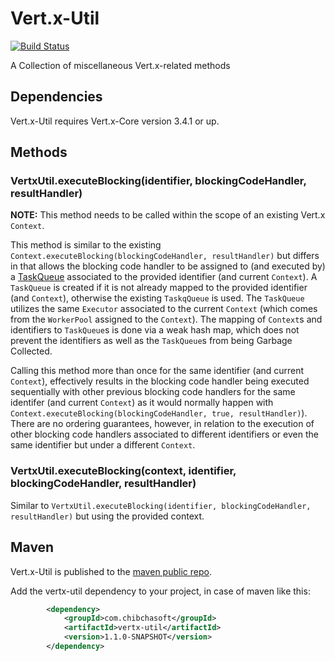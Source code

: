 # Vert.x-Util

[![Build Status](https://travis-ci.org/juanavelez/vertx-util.svg?branch=master)](https://travis-ci.org/juanavelez/vertx-util)

A Collection of miscellaneous Vert.x-related methods

## Dependencies

Vert.x-Util requires Vert.x-Core version 3.4.1 or up.

## Methods

### VertxUtil.executeBlocking(identifier, blockingCodeHandler, resultHandler)

**NOTE:** This method needs to be called within the scope of an existing Vert.x `Context`.

This method is similar to the existing `Context.executeBlocking(blockingCodeHandler, resultHandler)` but differs in that allows the blocking code handler to be assigned to (and executed by) a <a href="https://github.com/eclipse/vert.x/blob/master/src/main/java/io/vertx/core/impl/TaskQueue.java">TaskQueue</a> associated to the provided identifier (and current `Context`). A `TaskQueue` is created if it is not already mapped to the provided identifier (and `Context`), otherwise the existing `TaskqQueue` is used. The `TaskQueue` utilizes the same `Executor` associated to the current `Context` (which comes from the `WorkerPool` assigned to the `Context`). The mapping of `Context`s and identifiers to `TaskQueue`s is done via a weak hash map, which does not prevent the identifiers as well as the `TaskQueue`s from being Garbage Collected.

Calling this method more than once for the same identifier (and current `Context`), effectively results in the blocking code handler being executed sequentially with other previous blocking code handlers for the same identifer (and current `Context`) as it would normally happen with `Context.executeBlocking(blockingCodeHandler, true, resultHandler)`). There are no ordering guarantees, however, in relation to the execution of other blocking code handlers associated to different identifiers or even the same identifier but under a different `Context`.

### VertxUtil.executeBlocking(context, identifier, blockingCodeHandler, resultHandler)

Similar to `VertxUtil.executeBlocking(identifier, blockingCodeHandler, resultHandler)` but using the provided context.

## Maven ##

Vert.x-Util is published to the [maven public repo](http://search.maven.org/#search%7Cgav%7C1%7Cg%3A%22com.chibchasoft%22%20AND%20a%3A%22vertx-util%22).

Add the vertx-util dependency to your project, in case of maven like this:

```xml
        <dependency>
            <groupId>com.chibchasoft</groupId>
            <artifactId>vertx-util</artifactId>
            <version>1.1.0-SNAPSHOT</version>
        </dependency>
```

